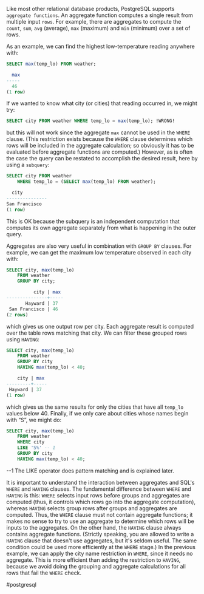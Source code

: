 Like most other relational database products, PostgreSQL supports `aggregate functions`. An aggregate function computes a single result from multiple input `rows`. For example, there are aggregates to compute the `count`, `sum`, `avg` (average), `max` (maximum) and `min` (minimum) over a set of rows.

As an example, we can find the highest low-temperature reading anywhere with:

```SQL
SELECT max(temp_lo) FROM weather;
```

```SQL
  max 
----- 
  46 
(1 row)
```

If we wanted to know what city (or cities) that reading occurred in, we might try:

```SQL
SELECT city FROM weather WHERE temp_lo = max(temp_lo); !WRONG!
```

but this will not work since the aggregate `max` cannot be used in the `WHERE` clause. (This restriction exists because the `WHERE` clause determines which rows will be included in the aggregate calculation; so obviously it has to be evaluated before aggregate functions are computed.) However, as is often the case the query can be restated to accomplish the desired result, here by using a `subquery`:

```SQL
SELECT city FROM weather 
	WHERE temp_lo = (SELECT max(temp_lo) FROM weather);
```

```SQL
  city 
--------------- 
San Francisco 
(1 row)
```

This is OK because the subquery is an independent computation that computes its own aggregate separately from what is happening in the outer query.

Aggregates are also very useful in combination with `GROUP BY` clauses. For example, we can get the maximum low temperature observed in each city with:

```SQL
SELECT city, max(temp_lo) 
	FROM weather 
	GROUP BY city;
```

```SQL
          city | max 
---------------+----- 
       Hayward | 37 
 San Francisco | 46 
(2 rows)
```

which gives us one output row per city. Each aggregate result is computed over the table rows matching that city. We can filter these grouped rows using `HAVING`:

```SQL
SELECT city, max(temp_lo) 
	FROM weather 
	GROUP BY city 
	HAVING max(temp_lo) < 40;
```

```SQL
    city | max 
---------+----- 
 Hayward | 37 
(1 row)
```

which gives us the same results for only the cities that have all `temp_lo` values below 40. Finally, if we only care about cities whose names begin with “S”, we might do:

```SQL
SELECT city, max(temp_lo) 
	FROM weather 
	WHERE city 
	LIKE 'S%' -- 1 
	GROUP BY city 
	HAVING max(temp_lo) < 40;
```
--1 The LIKE operator does pattern matching and is explained later.

It is important to understand the interaction between aggregates and SQL's `WHERE` and `HAVING` clauses. The fundamental difference between `WHERE` and `HAVING` is this: `WHERE` selects input rows before groups and aggregates are computed (thus, it controls which rows go into the aggregate computation), whereas `HAVING` selects group rows after groups and aggregates are computed. Thus, the `WHERE` clause must not contain aggregate functions; it makes no sense to try to use an aggregate to determine which rows will be inputs to the aggregates. On the other hand, the `HAVING` clause always contains aggregate functions. (Strictly speaking, you are allowed to write a `HAVING` clause that doesn't use aggregates, but it's seldom useful. The same condition could be used more efficiently at the `WHERE` stage.) 
In the previous example, we can apply the city name restriction in `WHERE`, since it needs no aggregate. This is more efficient than adding the restriction to `HAVING`, because we avoid doing the grouping and aggregate calculations for all rows that fail the `WHERE` check.

#postgresql 